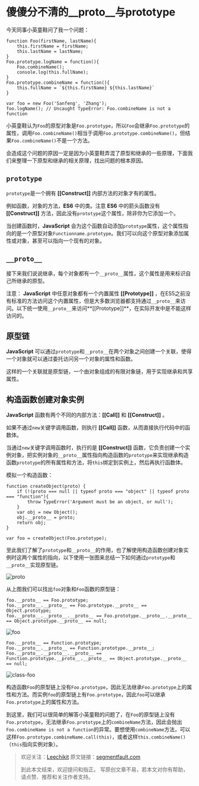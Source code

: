 # 傻傻分不清的__proto__与prototype

今天同事小英童鞋问了我一个问题：

```
function Foo(firstName, lastName){
	this.firstName = firstName;
	this.lastName = lastName; 
}
Foo.prototype.logName = function(){
	Foo.combineName();
	console.log(this.fullName);
}
Foo.prototype.combineName = function(){
	this.fullName = `${this.firstName} ${this.lastName}`
}

var foo = new Foo('Sanfeng', 'Zhang');
foo.logName(); // Uncaught TypeError: Foo.combineName is not a function
```

小英童鞋认为`Foo`的原型对象是`Foo.prototype`，所以`Foo`会继承`Foo.prototype`的属性，调用`Foo.combineName()`相当于调用`Foo.prototype.combineName()`，但结果`Foo.combineName()`不是一个方法。

会造成这个问题的原因一定是因为小英童鞋弄混了原型和继承的一些原理，下面我们来整理一下原型和继承的相关原理，找出问题的根本原因。

## `prototype`

`prototype`是一个拥有 **[[Construct]]** 内部方法的对象才有的属性。

例如函数，对象的方法，**ES6** 中的类。注意 **ES6** 中的箭头函数没有 **[[Construct]]** 方法，因此没有`prototype`这个属性，除非你为它添加一个。

当创建函数时，**JavaScript** 会为这个函数自动添加`prototype`属性，这个属性指向的是一个原型对象`Functionname.prototype`。我们可以向这个原型对象添加属性或对象，甚至可以指向一个现有的对象。

## `__proto__`

接下来我们说说继承，每个对象都有一个`__proto__`属性，这个属性是用来标识自己所继承的原型。

注意： **JavaScript** 中任意对象都有一个内置属性 **[[Prototype]]** ，在ES5之前没有标准的方法访问这个内置属性，但是大多数浏览器都支持通过`__proto__`来访问。以下统一使用`__proto__`来访问**[[Prototype]]**，在实际开发中是不能这样访问的。

## 原型链

**JavaScript** 可以通过`prototype`和`__proto__`在两个对象之间创建一个关联，使得一个对象就可以通过委托访问另一个对象的属性和函数。

这样的一个关联就是原型链，一个由对象组成的有限对象链，用于实现继承和共享属性。

## 构造函数创建对象实例

**JavaScript** 函数有两个不同的内部方法：**[[Call]]** 和 **[[Construct]]** 。

如果不通过`new`关键字调用函数，则执行 **[[Call]]** 函数，从而直接执行代码中的函数体。

当通过`new`关键字调用函数时，执行的是 **[[Construct]]** 函数，它负责创建一个实例对象，把实例对象的`__proto__`属性指向构造函数的`prototype`来实现继承构造函数`prototype`的所有属性和方法，将`this`绑定到实例上，然后再执行函数体。

模拟一个构造函数：
```
function createObject(proto) {
	if (!(proto === null || typeof proto === "object" || typeof proto === "function"){
        throw TypeError('Argument must be an object, or null');
    }
	var obj = new Object();
	obj.__proto__ = proto;
	return obj;
}

var foo = createObject(Foo.prototype);
```

至此我们了解了`prototype`和`__proto__`的作用，也了解使用构造函数创建对象实例时这两个属性的指向，以下使用一张图来总结一下如何通过`prototype`和`__proto__`实现原型链。

![proto](https://user-images.githubusercontent.com/9698086/32257481-41cf1d48-bef0-11e7-9d45-33c7809e091b.png)

从上图我们可以找出`foo`对象和`Foo`函数的原型链：
```
foo.__proto__ == Foo.prototype;
foo.__proto__.__proto__ == Foo.prototype.__proto__ == Object.prototype;
foo.__proto__.__proto__.__proto__ == Foo.prototype.__proto__.__proto__ == Object.prototype.__proto__ == null;
```

![foo](https://user-images.githubusercontent.com/9698086/32086657-57c098a6-bb09-11e7-8789-6c4dce13df2a.png)

```
Foo.__proto__ == Function.prototype;
Foo.__proto__.__proto__ == Function.prototype.__proto__;
Foo.__proto__.__proto__.__proto__ == Function.prototype.__proto__.__proto__ == Object.prototype.__proto__ == null;
```

![class-foo](https://user-images.githubusercontent.com/9698086/32086658-57e8bdae-bb09-11e7-8479-2a769b4ffbc6.png)

构造函数`Foo`的原型链上没有`Foo.prototype`，因此无法继承`Foo.prototype`上的属性和方法。而实例`foo`的原型链上有`Foo.prototype`，因此`foo`可以继承`Foo.prototype`上的属性和方法。

到这里，我们可以很简单的解答小英童鞋的问题了，在`Foo`的原型链上没有`Foo.prototype`，无法继承`Foo.prototype`上的`combineName`方法，因此会抛出`Foo.combineName is not a function`的异常。要想使用`combineName`方法，可以这样`Foo.prototype.combineName.call(this)`，或者这样`this.combineName()`（`this`指向实例对象）。

> 欢迎关注：[Leechikit](https://segmentfault.com/u/leechikit/articles)
> 原文链接：[segmentfault.com](https://segmentfault.com/a/1190000010328752)
>
> 到此本文结束，欢迎提问和指正。
> 写原创文章不易，若本文对你有帮助，请点赞、推荐和关注作者支持。